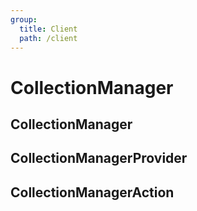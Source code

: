 ```yaml
---
group:
  title: Client
  path: /client
---
```


# CollectionManager

## CollectionManager

## CollectionManagerProvider

## CollectionManagerAction

